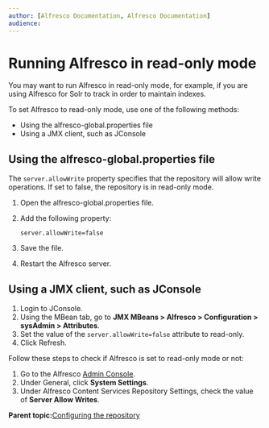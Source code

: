 ```yaml
---
author: [Alfresco Documentation, Alfresco Documentation]
audience: 
---
```


# Running Alfresco in read-only mode

You may want to run Alfresco in read-only mode, for example, if you are using Alfresco for Solr to track in order to maintain indexes.

To set Alfresco to read-only mode, use one of the following methods:

-   Using the alfresco-global.properties file
-   Using a JMX client, such as JConsole

## Using the alfresco-global.properties file

The `server.allowWrite` property specifies that the repository will allow write operations. If set to false, the repository is in read-only mode.

1.  Open the alfresco-global.properties file.
2.  Add the following property:

    ```
    server.allowWrite=false
    ```

3.  Save the file.
4.  Restart the Alfresco server.

## Using a JMX client, such as JConsole

1.  Login to JConsole.
2.  Using the MBean tab, go to **JMX MBeans \> Alfresco \> Configuration \> sysAdmin \> Attributes**.
3.  Set the value of the `server.allowWrite=false` attribute to read-only.
4.  Click Refresh.

Follow these steps to check if Alfresco is set to read-only mode or not:

1.  Go to the Alfresco [Admin Console](../tasks/adminconsole-open.md).
2.  Under General, click **System Settings**.
3.  Under Alfresco Content Services Repository Settings, check the value of **Server Allow Writes**.

**Parent topic:**[Configuring the repository](../concepts/intro-core.md)

